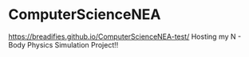 # ComputerScienceNEA
https://breadifies.github.io/ComputerScienceNEA-test/
Hosting my N - Body Physics Simulation Project!!
